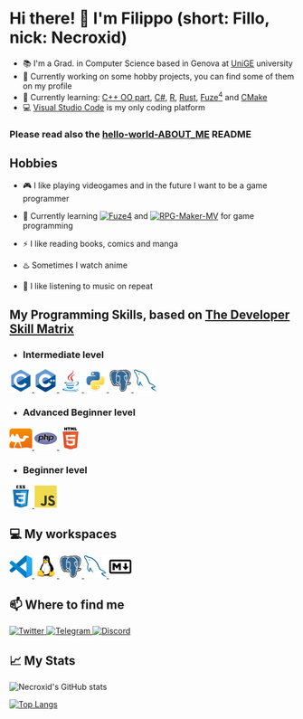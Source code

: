 # Hi there! 👋 I'm Filippo (short: Fillo, nick: Necroxid) 
- 📚 I'm a Grad. in Computer Science based in Genova at <a href="https://corsi.unige.it/en/corsi/8759" target="_blank" rel="noreferrer">UniGE</a> university
- 🔭 Currently working on some hobby projects, you can find some of them on my profile
- 🌱 Currently learning: <a href="https://www.learncpp.com/" target="_blank" rel="noreferrer">C++ OO part</a>, <a href="https://learn.microsoft.com/en-us/dotnet/csharp/" target="_blank" rel="noreferrer">C#</a>, <a href="https://www.r-project.org/" target="_blank" rel="noreferrer">R</a>, <a href="https://www.rust-lang.org/learn" target="_blank" rel="noreferrer">Rust</a>, <a href="https://www.fuze.co.uk/nintendo-switch.html" target="_blank" rel="noreferrer">Fuze<sup>4</sup></a> and <a href="https://cmake.org/cmake/help/latest/guide/tutorial/index.html" target="_blank" rel="noreferrer">CMake</a>
- 💻 <a href="https://code.visualstudio.com/" target="_blank" rel="noreferrer">Visual Studio Code</a> is my only coding platform

### Please read also the <a href="https://github.com/Necroxid/hello-world-ABOUT_ME/" target="_blank" rel="noreferrer">hello-world-ABOUT_ME</a> README

## Hobbies
- 🎮 I like playing videogames and in the future I want to be a game programmer
- 👾 Currently learning <a href="https://www.fuze.co.uk/nintendo-switch.html" target="_blank" rel="noreferrer"><img src="https://presswire.com/wp-content/cache/seraphinite-accelerator/s/m/d/img/0e5a817c2be62ebd41890f2a69105a4e.9bc6.png" alt="Fuze4" width="50" height="20"/></a> and <a href="https://www.rpgmakerweb.com/products/rpg-maker-mv" target="_blank" rel="noreferrer"><img src="https://assets-global.website-files.com/5efc0159f9a97ba05a8b2902/5f1a938248b9f810a0a79439_rpg-maker-mv-logo-en.png" alt="RPG-Maker-MV" width="182" height="20"/></a> for game programming

- ⚡ I like reading books, comics and manga
- ♨️ Sometimes I watch anime
- 🎵 I like listening to music on repeat

## My Programming Skills, based on <a href="https://github.com/Semalab/developer-skills-matrix/blob/main/rubric/rubric.md">The Developer Skill Matrix</a>
- ### Intermediate level

<a href="https://www.learn-c.org/" target="_blank" rel="noreferrer">
  <img src="https://raw.githubusercontent.com/devicons/devicon/master/icons/c/c-original.svg" alt="C" width="40" height="40"/>
</a>
<a href="http://www.cplusplus.org/" target="_blank" rel="noreferrer"> 
  <img src="https://raw.githubusercontent.com/devicons/devicon/master/icons/cplusplus/cplusplus-original.svg" alt="C++" width="40" height="40"/>
</a>
<a href="https://www.java.com/" target="_blank" rel="noreferrer">
  <img src="https://raw.githubusercontent.com/devicons/devicon/master/icons/java/java-original.svg" alt="Java" width="40" height="40"/>
</a>
<a href="https://www.python.org" target="_blank" rel="noreferrer"> 
  <img src="https://raw.githubusercontent.com/devicons/devicon/master/icons/python/python-original.svg" alt="Python" width="40" height="40"/>
</a>
<a href="https://www.postgresql.org/" target="_blank" rel="noreferrer">
  <img src="https://raw.githubusercontent.com/devicons/devicon/master/icons/postgresql/postgresql-original.svg" alt="PostgreSQL" width="40" height="40"/>
</a>
<a href="https://www.mysql.com/it/" target="_blank" rel="noreferrer">
  <img src="https://raw.githubusercontent.com/devicons/devicon/master/icons/mysql/mysql-original.svg" alt="MySQL" width="40" height="40"/>
</a>



- ### Advanced Beginner level

<a href="https://ocaml.org/" target="_blank" rel="noreferrer">
  <img src="https://raw.githubusercontent.com/devicons/devicon/master/icons/ocaml/ocaml-original.svg" alt="OCaml" width="40" height="40"/>
</a>
<a href="https://www.php.net/" target="_blank" rel="noreferrer">
  <img src="https://raw.githubusercontent.com/devicons/devicon/master/icons/php/php-original.svg" alt="PHP" width="40" height="40"/>
</a>
<a href="https://developer.mozilla.org/en-US/docs/Web/HTML" target="_blank" rel="noreferrer">
  <img src="https://raw.githubusercontent.com/devicons/devicon/master/icons/html5/html5-original-wordmark.svg" alt="HTML5" width="40" height="40"/>
</a>

- ### Beginner level

<a href="https://developer.mozilla.org/en-US/docs/Web/CSS" target="_blank" rel="noreferrer">
  <img src="https://raw.githubusercontent.com/devicons/devicon/master/icons/css3/css3-original-wordmark.svg" alt="CSS3" width="40" height="40"/>
</a>
<a href="https://www.javascript.com/" target="_blank" rel="noreferrer">
  <img src="https://raw.githubusercontent.com/devicons/devicon/master/icons/javascript/javascript-original.svg" alt="JavaScript" width="40" height="40"/>
</a>

## 💻 My workspaces
<a href="https://code.visualstudio.com/" target="_blank" rel="noreferrer">
  <img src="https://raw.githubusercontent.com/devicons/devicon/master/icons/vscode/vscode-original.svg" alt="VSCode" width="40" height="40"/>
</a>
<a href="https://www.linux.org/" target="_blank" rel="noreferrer"> 
  <img src="https://raw.githubusercontent.com/devicons/devicon/master/icons/linux/linux-original.svg" alt="Linux" width="40" height="40"/>
</a>
<a href="https://www.postgresql.org/" target="_blank" rel="noreferrer">
  <img src="https://raw.githubusercontent.com/devicons/devicon/master/icons/postgresql/postgresql-original.svg" alt="PostgreSQL" width="40" height="40"/>
</a>
<a href="https://www.mysql.com/it/" target="_blank" rel="noreferrer">
  <img src="https://raw.githubusercontent.com/devicons/devicon/master/icons/mysql/mysql-original.svg" alt="MySQL" width="40" height="40"/>
</a>
<a href="https://www.markdownguide.org/basic-syntax/" target="_blank" rel="noreferrer">
  <img src="https://raw.githubusercontent.com/devicons/devicon/master/icons/markdown/markdown-original.svg" alt="Markdown" width="40" height "40"/>
</a>

## 📫 Where to find me
<a href="https://twitter.com/Necroxid/" target="_blank" rel="noreferrer">
  <img src="https://upload.wikimedia.org/wikipedia/commons/6/6f/Logo_of_Twitter.svg" alt="Twitter" width="40" height="40"/>
</a>
<a href="https://t.me/Necroxid" target="_blank" rel="noreferrer">
  <img src="https://cdn.cdnlogo.com/logos/t/84/telegram.svg" alt="Telegram" width="40" height="40"/>
</a>
<a href="https://discordapp.com/users/435875845106696193" target="_blank" rel="noreferrer">
  <img src="https://assets-global.website-files.com/6257adef93867e50d84d30e2/636e0a69f118df70ad7828d4_icon_clyde_blurple_RGB.svg" alt="Discord" width="40" height="40"/>
</a>

## 📈 My Stats

![Necroxid's GitHub stats](https://github-readme-stats.vercel.app/api?username=Necroxid&show_icons=false&theme=dark)

[![Top Langs](https://github-readme-stats.vercel.app/api/top-langs/?username=Necroxid&layout=compact)](https://github.com/Necroxid/github-readme-stats)

<!--
**Necroxid/Necroxid** is a ✨ _special_ ✨ repository because its `README.md` (this file) appears on your GitHub profile.

Here are some ideas to get you started:

- 🔭 I’m currently working on ...
- 🌱 I’m currently learning ...
- 👯 I’m looking to collaborate on ...
- 🤔 I’m looking for help with ...
- 💬 Ask me about ...
- 📫 How to reach me: ...
- 😄 Pronouns: ...
- ⚡ Fun fact: ...
-->
